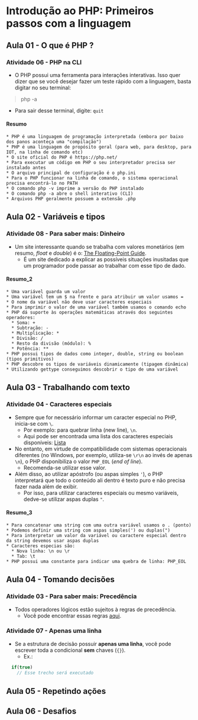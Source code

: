 # Introdução ao PHP: Primeiros passos com a linguagem

## Aula 01 - O que é PHP ?

### Atividade 06 - PHP na CLI

- O PHP possui uma ferramenta para interações interativas. Isso quer dizer que se você desejar fazer um teste rápido com a linguagem, basta digitar no seu terminal:

> php -a

- Para sair desse terminal, digite: `quit`

#### Resumo

```plain
* PHP é uma linguagem de programação interpretada (embora por baixo dos panos aconteça uma "compilação")
* PHP é uma linguagem de propósito geral (para web, para desktop, para IOT, na linha de comando etc)
* O site oficial do PHP é https://php.net/
* Para executar um código em PHP o seu interpretador precisa ser instalado antes
* O arquivo principal de configuração é o php.ini
* Para o PHP funcionar na linha de comando, o sistema operacional precisa encontrá-lo no PATH
* O comando php -v imprime a versão do PHP instalado
* O comando php -a abre o shell interativo (CLI)
* Arquivos PHP geralmente possuem a extensão .php
```

## Aula 02 - Variáveis e tipos

### Atividade 08 - Para saber mais: Dinheiro

- Um site interessante quando se trabalha com valores monetários (em resumo, *float* e *double*) é o: [The Floating-Point Guide](https://floating-point-gui.de/).
  - É um site dedicado a explicar as possíveis situações inusitadas que um programador pode passar ao trabalhar com esse tipo de dado.

#### Resumo_2

```plain
* Uma variável guarda um valor
* Uma variável tem um $ na frente e para atribuir um valor usamos =
* O nome da variável não deve usar caracteres especiais
* Para imprimir o valor de uma variável também usamos o comando echo
* PHP dá suporte às operações matemáticas através dos seguintes operadores:
  * Soma: +
  * Subtração: -
  * Multiplicação: *
  * Divisão: /
  * Resto da divisão (módulo): %
  * Potência: **
* PHP possui tipos de dados como integer, double, string ou boolean (tipos primitivos)
* PHP descobre os tipos de variáveis dinamicamente (tipagem dinâmica)
* Utilizando gettype conseguimos descobrir o tipo de uma variável
```

## Aula 03 - Trabalhando com texto

### Atividade 04 - Caracteres especiais

- Sempre que for necessário informar um caracter especial no PHP, inicia-se com `\`.
  - Por exemplo: para quebrar linha (*n*ew line), `\n`.
  - Aqui pode ser encontrada uma lista dos caracteres especiais disponíveis: [Lista](https://www.php.net/manual/pt_BR/language.types.string.php)
- No entanto, em virtude de compatibilidade com sistemas operacionais diferentes (no Windows, por exemplo, utiliza-se `\r\n` ao invés de apenas `\n`), o PHP disponibiliza o valor `PHP_EOL` (*end of line*).
  - Recomenda-se utilizar esse valor.
- Além disso, ao utilizar apóstrofo (ou aspas simples `'`), o PHP interpretará que todo o conteúdo ali dentro é texto puro e não precisa fazer nada além de exibir.
  - Por isso, para utilizar caracteres especiais ou mesmo variáveis, dedve-se utilizar aspas duplas `"`.

#### Resumo_3

```plain
* Para concatenar uma string com uma outra variável usamos o . (ponto)
* Podemos definir uma string com aspas simples(') ou duplas(")
* Para interpretar um valor da variável ou caractere especial dentro da string devemos usar aspas duplas
* Caracteres especias são:
  * Nova linha: \n ou \r
  * Tab: \t
* PHP possui uma constante para indicar uma quebra de linha: PHP_EOL
```

## Aula 04 - Tomando decisões

### Atividade 03 - Para saber mais: Precedência

- Todos operadores lógicos estão sujeitos à regras de precedência.
  - Você pode encontrar essas regras [aqui](https://www.php.net/manual/en/language.operators.precedence.php).

### Atividade 07 - Apenas uma linha

- Se a estrutura de decisão possuir **apenas uma linha**, você pode escrever toda a condicional **sem** chaves (`{}`).
  - Ex.:

```php
  if(true)
    // Esse trecho será executado
```

## Aula 05 - Repetindo ações

## Aula 06 - Desafios
